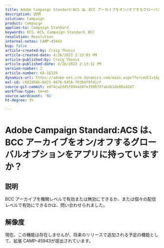 ```yaml
---
title: Adobe Campaign Standard:ACS は、BCC アーカイブをオン/オフするグローバルオプションをアプリに持っていますか？'
description: 説明
solution: Campaign
product: Campaign
applies-to: Campaign Standard
keywords: KCS、ACS、Campaign Standard、BCC
resolution: Resolution
internal-notes: CAMP-45943
bug: false
article-created-by: Craig Thonis
article-created-date: 4/26/2022 2:13:03 PM
article-published-by: Craig Thonis
article-published-date: 4/26/2022 2:13:32 PM
version-number: 2
article-number: KA-16328
dynamics-url: https://adobe-ent.crm.dynamics.com/main.aspx?forceUCI=1&pagetype=entityrecord&etn=knowledgearticle&id=5c2173f6-6ac5-ec11-a7b6-0022480a138b
exl-id: c082898b-8421-4476-9456-703b4f9fd1cf
source-git-commit: e8f4ca2dd578944d4fe399074fab461de88ad247
workflow-type: tm+mt
source-wordcount: '91'
ht-degree: 3%

---
```


# Adobe Campaign Standard:ACS は、BCC アーカイブをオン/オフするグローバルオプションをアプリに持っていますか？

## 説明


BCC アーカイブを機関レベルで有効または無効にできるか、または個々の配信レベルで有効にできるかは、問い合わせられました。


## 解像度


現在、この機能は存在しませんが、将来のリリースで追加される予定の機能として、拡張 CAMP-45943が提出されています。
